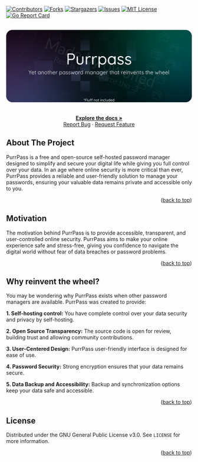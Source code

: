 <a name="readme-top"></a>

[![Contributors][contributors-shield]][contributors-url]
[![Forks][forks-shield]][forks-url]
[![Stargazers][stars-shield]][stars-url]
[![Issues][issues-shield]][issues-url]
[![MIT License][license-shield]][license-url]
[![Go Report Card][go-report-card]][go-report-card-url]

<!-- PROJECT LOGO -->
<br />
<div align="center">
  <a href="https://github.com/owofied/purrpass">
    <img src="assets/img/banner.png" alt="Logo">
  </a>
  <p align="center">
    <br />
    <a href="https://github.com/owofied/purrpass"><strong>Explore the docs »</strong></a>
    <br />
    <a href="https://github.com/owofied/purrpass/issues">Report Bug</a>
    ·
    <a href="https://github.com/owofied/purrpass/issues">Request Feature</a>
  </p>
</div>

<!-- ABOUT THE PROJECT -->
## About The Project

PurrPass is a free and open-source self-hosted password manager designed to simplify and secure your digital life while giving you full control over your data. In an age where online security is more critical than ever, PurrPass provides a reliable and user-friendly solution to manage your passwords, ensuring your valuable data remains private and accessible only to you.

<p align="right">(<a href="#readme-top">back to top</a>)</p>

## Motivation

The motivation behind PurrPass is to provide accessible, transparent, and user-controlled online security. PurrPass aims to make your online experience safe and stress-free, giving you confidence to navigate the digital world without fear of data breaches or password problems.

<p align="right">(<a href="#readme-top">back to top</a>)</p>

<!-- GETTING STARTED -->
<!-- ## Getting Started

This is an example of how you may give instructions on setting up your project locally.
To get a local copy up and running follow these simple example steps.

### Building & Running

i will do it later

<p align="right">(<a href="#readme-top">back to top</a>)</p> -->

## Why reinvent the wheel?

You may be wondering why PurrPass exists when other password managers are available. PurrPass was created to provide:

**1. Self-hosting control:** You have complete control over your data security and privacy by self-hosting.

**2. Open Source Transparency:** The source code is open for review, building trust and allowing community contributions.

**3. User-Centered Design:** PurrPass user-friendly interface is designed for ease of use.

**4. Password Security:** Strong encryption ensures that your data remains secure.

**5. Data Backup and Accessibility:** Backup and synchronization options keep your data safe and accessible.

<p align="right">(<a href="#readme-top">back to top</a>)</p>


<!-- LICENSE -->
## License

Distributed under the GNU General Public License v3.0. See `LICENSE` for more information.

<p align="right">(<a href="#readme-top">back to top</a>)</p>

<!-- MARKDOWN LINKS & IMAGES -->
<!-- https://www.markdownguide.org/basic-syntax/#reference-style-links -->
[contributors-shield]: https://img.shields.io/github/contributors/owofied/purrpass.svg?style=for-the-badge
[contributors-url]: https://github.com/owofied/purrpass/graphs/contributors
[forks-shield]: https://img.shields.io/github/forks/owofied/purrpass.svg?style=for-the-badge
[forks-url]: https://github.com/owofied/purrpass/network/members
[stars-shield]: https://img.shields.io/github/stars/owofied/purrpass.svg?style=for-the-badge
[stars-url]: https://github.com/owofied/purrpass/stargazers
[issues-shield]: https://img.shields.io/github/issues/owofied/purrpass.svg?style=for-the-badge
[issues-url]: https://github.com/owofied/purrpass/issues
[license-shield]: https://img.shields.io/github/license/owofied/purrpass.svg?style=for-the-badge
[license-url]: https://github.com/owofied/purrpass/blob/master/LICENSE.txt
[go-report-card]: https://goreportcard.com/badge/github.com/owofied/PurrPass?style=for-the-badge
[go-report-card-url]: https://goreportcard.com/report/github.com/owofied/PurrPass
